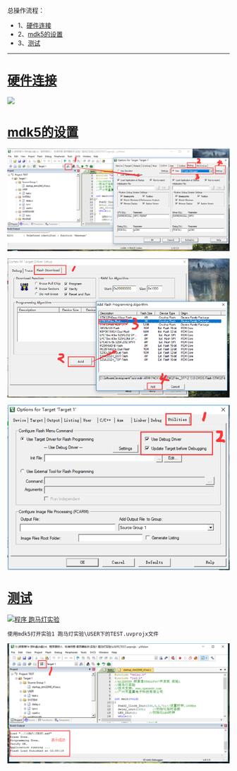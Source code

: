 总操作流程：
- 1、[硬件连接](#STM-M4-01)
- 2、[mdk5的设置](#STM-M4-02)
- 3、[测试](#STM-M4-03)

***

# <a name="STM-M4-01" href="#" >硬件连接</a>
![](image/5-1.png)

# <a name="STM-M4-02" href="#" >mdk5的设置</a>
![](image/5-2.png)

![](image/5-3.png)

![](image/5-4.png)
# <a name="STM-M4-03" href="#" >测试</a>
[![](https://img.shields.io/badge/程序-跑马灯实验-green.svg "程序 跑马灯实验")](https://pan.baidu.com/s/18vrF6v4FtgXmDViIOg0APQ)

`使用mdk5打开实验1 跑马灯实验\USER下的TEST.uvprojx文件`

![](image/5-5.png)